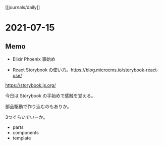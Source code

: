[[journals/daily]]
# 2021-07-15

## Memo

- Elixir Phoenix 事始め

- React Storybook の使い方。https://blog.microcms.io/storybook-react-use/

https://storybook.js.org/

今日は Storybook の手始めで感触を覚える。

部品駆動で作り込むのもありか。

3つぐらいでいーか。
- parts
- components
- template

